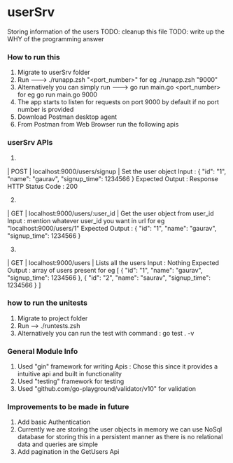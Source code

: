 # userSrv
Storing information of the users
TODO: cleanup this file
TODO: write up the WHY of the programming answer

### How to run this 
1. Migrate to userSrv folder
2. Run ---> ./runapp.zsh "<port_number>" for eg  ./runapp.zsh "9000"
3. Alternatively you can simply run --->  go run main.go <port_number> for eg  go run main.go 9000
4. The app starts to listen for requests on port 9000 by default if no port number is provided
5. Download Postman desktop agent 
6. From Postman from Web Browser run the following apis

### userSrv APIs

1.
| POST   | localhost:9000/users/signup           | Set the user object
Input :
{
    "id": "1",
    "name": "gaurav",
    "signup_time": 1234566
}
Expected Output :
Response HTTP Status Code : 200

2.
| GET    | localhost:9000/users/:user_id         | Get the user object from user_id
Input : mention whatever user_id you want in url for eg "localhost:9000/users/1"
Expected Output :
{
    "id": "1",
    "name": "gaurav",
    "signup_time": 1234566
}

3.
| GET    | localhost:9000/users                  | Lists all the users
Input : Nothing
Expected Output : array of users present for eg 
[
    {
        "id": "1",
        "name": "gaurav",
        "signup_time": 1234566
    },
    {
        "id": "2",
        "name": "saurav",
        "signup_time": 1234566
    }
]

### how to run the unitests
1. Migrate to project folder
2. Run -->   ./runtests.zsh
3. Alternatively you can run the test with command : go test . -v


### General Module Info
1. Used "gin" framework for writing Apis : Chose this since it provides a intuitive api and built in functionality
2. Used "testing" framework for testing
3. Used "github.com/go-playground/validator/v10" for validation

### Improvements to be made in future
1. Add basic Authentication
3. Currently we are storing the user objects in memory we can use NoSql database for storing this in a persistent manner as there is no relational data and queries are simple 
4. Add pagination in the GetUsers Api 

